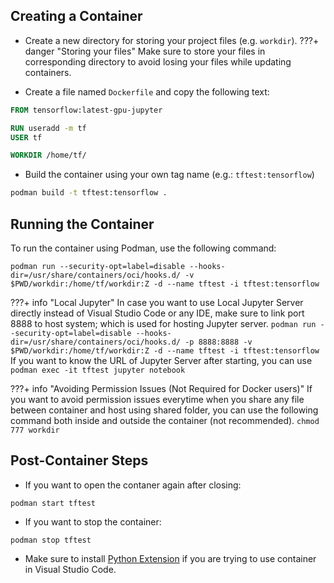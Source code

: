 ## Creating a Container
- Create a new directory for storing your project files (e.g. `workdir`).
???+ danger "Storing your files"
    Make sure to store your files in corresponding directory to avoid losing your files while updating containers.

- Create a file named `Dockerfile` and copy the following text:
```Dockerfile
FROM tensorflow:latest-gpu-jupyter

RUN useradd -m tf
USER tf

WORKDIR /home/tf/
```

- Build the container using your own tag name (e.g.: `tftest:tensorflow`)
```bash
podman build -t tftest:tensorflow .
```

## Running the Container
To run the container using Podman, use the following command:
```
podman run --security-opt=label=disable --hooks-dir=/usr/share/containers/oci/hooks.d/ -v $PWD/workdir:/home/tf/workdir:Z -d --name tftest -i tftest:tensorflow
```
???+ info "Local Jupyter"
    In case you want to use Local Jupyter Server directly instead of Visual Studio Code or any IDE, make sure to link port 8888 to host system; which is used for hosting Jupyter server.
    ```
    podman run --security-opt=label=disable --hooks-dir=/usr/share/containers/oci/hooks.d/ -p 8888:8888 -v $PWD/workdir:/home/tf/workdir:Z -d --name tftest -i tftest:tensorflow
    ```
    If you want to know the URL of Jupyter Server after starting, you can use
    ```
    podman exec -it tftest jupyter notebook
    ```

???+ info "Avoiding Permission Issues (Not Required for Docker users)"
    If you want to avoid permission issues everytime when you share any file between container and host using shared folder, you can use the following command both inside and outside the container (not recommended).
    ```
    chmod 777 workdir
    ```
    
## Post-Container Steps
- If you want to open the contaner again after closing:
```
podman start tftest
```

- If you want to stop the container:
```
podman stop tftest
```

- Make sure to install [Python Extension](https://marketplace.visualstudio.com/items?itemName=ms-python.python) if you are trying to use container in Visual Studio Code.
